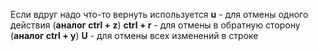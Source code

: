 Если вдруг надо что-то вернуть используется
**u** - для отмены одного действия (**аналог ctrl + z**)
**ctrl + r** - для отмены в обратную сторону (**аналог ctrl + y**)
**U** - для отмены всех изменений в строке
 